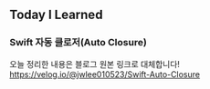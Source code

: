 ## Today I Learned
### Swift 자동 클로저(Auto Closure)

오늘 정리한 내용은 블로그 원본 링크로 대체합니다!   
https://velog.io/@jwlee010523/Swift-Auto-Closure
